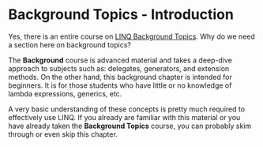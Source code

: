 [//]: # (GENERATED FILE -- DO NOT EDIT)
# Background Topics - Introduction

Yes, there is an entire course on [LINQ Background Topics](https://tech.io/playgrounds/345). Why do we need a section here on background topics?

The **Background** course is advanced material and takes a deep-dive approach to subjects such as: delegates, generators, and extension methods. On the other hand, this background chapter is intended for beginners. It is for those students who have little or no knowledge of lambda expressions, generics, etc.

A very basic understanding of these concepts is pretty much required to effectively use LINQ. If you already are familiar with this material or you have already taken the **Background Topics** course, you can probably skim through or even skip this chapter.
